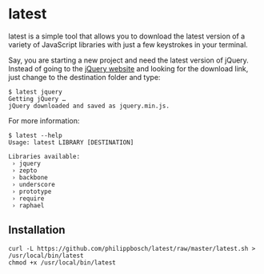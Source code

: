 latest
======

latest is a simple tool that allows you to download the latest version
of a variety of JavaScript libraries with just a few keystrokes in your
terminal.

Say, you are starting a new project and need the latest version of 
jQuery. Instead of going to the [jQuery website](http://jquery.com/)
and looking for the download link, just change to the destination 
folder and type:

    $ latest jquery
    Getting jQuery …
    jQuery downloaded and saved as jquery.min.js.

For more information:

    $ latest --help
    Usage: latest LIBRARY [DESTINATION]
    
    Libraries available:
     › jquery
     › zepto
     › backbone
     › underscore
     › prototype
     › require
     › raphael


Installation
------------

    curl -L https://github.com/philippbosch/latest/raw/master/latest.sh > /usr/local/bin/latest
    chmod +x /usr/local/bin/latest

